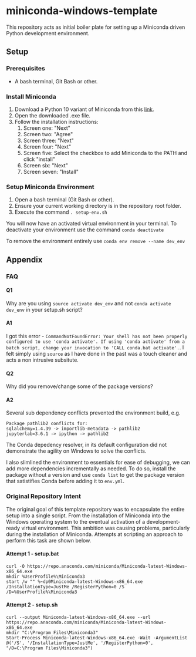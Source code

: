 # miniconda-windows-template

This repository acts as initial boiler plate for setting up a Miniconda driven Python development environment.

## Setup

### Prerequisites

- A bash terminal, Git Bash or other.

### Install Miniconda

1. Download a Python 10 variant of Miniconda from this [link](https://repo.anaconda.com/miniconda/Miniconda3-py310_23.1.0-1-Windows-x86_64.exe).
2. Open the downloaded .exe file.
3. Follow the installation instructions:
    1. Screen one: "Next"
    2. Screen two: "Agree"
    3. Screen three: "Next"
    4. Screen four: "Next"
    5. Screen five: Select the checkbox to add Miniconda to the PATH and click "install"
    6. Screen six: "Next"
    7. Screen seven: "Install"

### Setup Miniconda Environment

1. Open a bash terminal (Git Bash or other).
2. Ensure your current working directory is in the repository root folder.
3. Execute the command ``. setup-env.sh``

You will now have an activated virtual environment in your terminal. To deactivate your environment use the command ``conda deactivate``

To remove the environment entirely use ```conda env remove --name dev_env```

## Appendix

### FAQ

#### Q1
Why are you using ``source activate dev_env`` and not ``conda activate dev_env`` in your setup.sh script? 

#### A1
I got this error - ```CommandNotFoundError: Your shell has not been properly configured to use 'conda activate'.
If using 'conda activate' from a batch script, change your
invocation to 'CALL conda.bat activate'.```. I felt simply using ```source``` as I have done in the past was a touch cleaner and acts a non intrusive subsitute. 

#### Q2
Why did you remove/change some of the package versions?

#### A2
Several sub dependency conflicts prevented the environment build, e.g.

```
Package pathlib2 conflicts for:
sqlalchemy=1.4.39 -> importlib-metadata -> pathlib2
jupyterlab=3.6.1 -> ipython -> pathlib2
```

The Conda depedency resolver, in its default configuration did not demonstrate the agility on Windows to solve the conflicts. 

I also slimlined the environment to essentials for ease of debugging, we can add more dependencies incrementally as needed. To do so, install the package without a version and use ``conda list`` to get the package version that satistifies Conda before adding it to ``env.yml``.

### Original Repository Intent

The original goal of this template repository was to encapsulate the entire setup into a single script. From the installation of Miniconda into the Windows operating system to the eventual activation of a development-ready virtual environment. This ambition was causing problems, particularly during the installation of Miniconda. Attempts at scripting an approach to perform this task are shown below.

 #### Attempt 1 - setup.bat

```
curl -O https://repo.anaconda.com/miniconda/Miniconda-latest-Windows-x86_64.exe
mkdir %UserProfile%\Miniconda3
start /w "" %~dp0Miniconda-latest-Windows-x86_64.exe /InstallationType=JustMe /RegisterPython=0 /S /D=%UserProfile%\Miniconda3
```

 #### Attempt 2 - setup.sh

```
curl --output Miniconda-latest-Windows-x86_64.exe --url https://repo.anaconda.com/miniconda/Miniconda-latest-Windows-x86_64.exe
mkdir "C:\Program Files\Miniconda3"
Start-Process Miniconda-latest-Windows-x86_64.exe -Wait -ArgumentList @('/S', '/InstallationType=JustMe', '/RegisterPython=0', "/D=C:\Program Files\Miniconda3")
```
